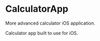CalculatorApp
=============

More advanced calculator iOS application.

Calculator app built to use for iOS.
